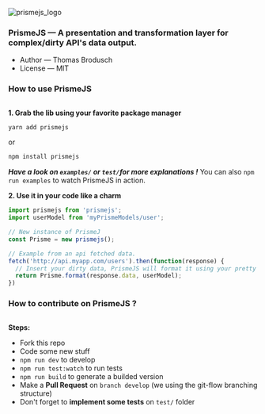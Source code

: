 ![prismejs_logo](https://user-images.githubusercontent.com/3238312/32701237-2ba0912e-c7d2-11e7-9236-8c397528ad44.png)

### PrismeJS — A presentation and transformation layer for complex/dirty API's data output.


 * Author — Thomas Brodusch
 * License — MIT


### How to use PrismeJS
##

**1. Grab the lib using your favorite package manager**
```javascript
yarn add prismejs
```

or

```javascript
npm install prismejs
```

***Have a look on `examples/` or `test/`for more explanations !***
You can also `npm run examples` to watch PrismeJS in action.

**2. Use it in your code like a charm**
```javascript
import prismejs from 'prismejs';
import userModel from 'myPrismeModels/user';

// New instance of PrismeJ
const Prisme = new prismejs();

// Example from an api fetched data.
fetch('http://api.myapp.com/users').then(function(response) {
  // Insert your dirty data, PrismeJS will format it using your pretty userModel !
  return Prisme.format(response.data, userModel); 
})

```

### How to contribute on PrismeJS ?
##

**Steps:**
* Fork this repo
* Code some new stuff 
* `npm run dev` to develop 
* `npm run test:watch` to run tests
* `npm run build` to generate a builded version
* Make a **Pull Request** on `branch develop` (we using the git-flow branching structure)
* Don't forget to **implement some tests** on `test/` folder 
